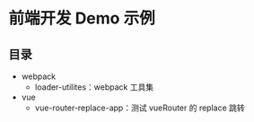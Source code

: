 # 前端开发 Demo 示例

## 目录

- webpack
  - loader-utilites：webpack 工具集
- vue
  - vue-router-replace-app：测试 vueRouter 的 replace 跳转
